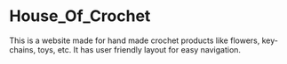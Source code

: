 # House_Of_Crochet
This is a website made for hand made crochet products like flowers, key-chains, toys, etc. It has user friendly layout for easy navigation.
